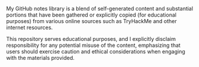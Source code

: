 
My GitHub notes library is a blend of self-generated content and substantial portions that have been gathered or explicitly copied (for educational purposes) from various online sources such as TryHackMe and other internet resources.
  
This repository serves educational purposes, and I explicitly disclaim responsibility for any potential misuse of the content, emphasizing that users should exercise caution and ethical considerations when engaging with the materials provided.

